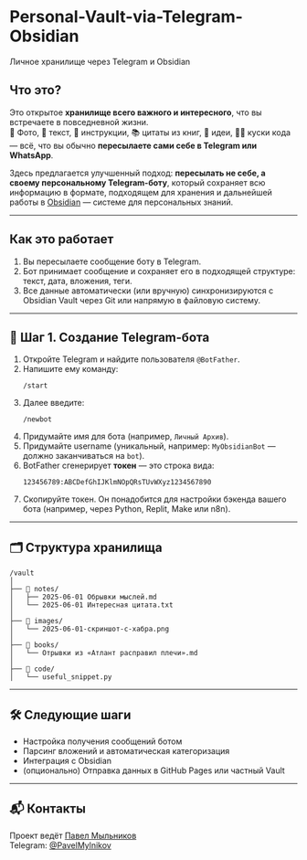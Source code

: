 # Personal-Vault-via-Telegram-Obsidian
Личное хранилище через Telegram и Obsidian
## Что это?

Это открытое **хранилище всего важного и интересного**, что вы встречаете в повседневной жизни.  
📸 Фото, 📄 текст, 🧾 инструкции, 📚 цитаты из книг, 🧠 идеи, 🧑‍💻 куски кода — всё, что вы обычно **пересылаете сами себе в Telegram или WhatsApp**.

Здесь предлагается улучшенный подход: **пересылать не себе, а своему персональному Telegram-боту**, который сохраняет всю информацию в формате, подходящем для хранения и дальнейшей работы в [Obsidian](https://obsidian.md) — системе для персональных знаний.

---

## Как это работает

1. Вы пересылаете сообщение боту в Telegram.
2. Бот принимает сообщение и сохраняет его в подходящей структуре: текст, дата, вложения, теги.
3. Все данные автоматически (или вручную) синхронизируются с Obsidian Vault через Git или напрямую в файловую систему.

---

## 🚀 Шаг 1. Создание Telegram-бота

1. Откройте Telegram и найдите пользователя `@BotFather`.
2. Напишите ему команду:  
   ```
   /start
   ```
3. Далее введите:  
   ```
   /newbot
   ```
4. Придумайте имя для бота (например, `Личный Архив`).
5. Придумайте username (уникальный, например: `MyObsidianBot` — должно заканчиваться на `bot`).
6. BotFather сгенерирует **токен** — это строка вида:  
   ```
   123456789:ABCDefGhIJKlmNOpQRsTUvWXyz1234567890
   ```
7. Скопируйте токен. Он понадобится для настройки бэкенда вашего бота (например, через Python, Replit, Make или n8n).

---

## 🗂 Структура хранилища

```
/vault
│
├── 📁 notes/
│   ├── 2025-06-01 Обрывки мыслей.md
│   └── 2025-06-01 Интересная цитата.txt
│
├── 📁 images/
│   └── 2025-06-01-скриншот-с-хабра.png
│
├── 📁 books/
│   └── Отрывки из «Атлант расправил плечи».md
│
├── 📁 code/
│   └── useful_snippet.py
```

---

## 🛠 Следующие шаги

- Настройка получения сообщений ботом
- Парсинг вложений и автоматическая категоризация
- Интеграция с Obsidian
- (опционально) Отправка данных в GitHub Pages или частный Vault

---

## 📬 Контакты

Проект ведёт [Павел Мыльников](https://github.com/PavelMylnikov)  
Telegram: [@PavelMylnikov](https://t.me/PavelMylnikov)
